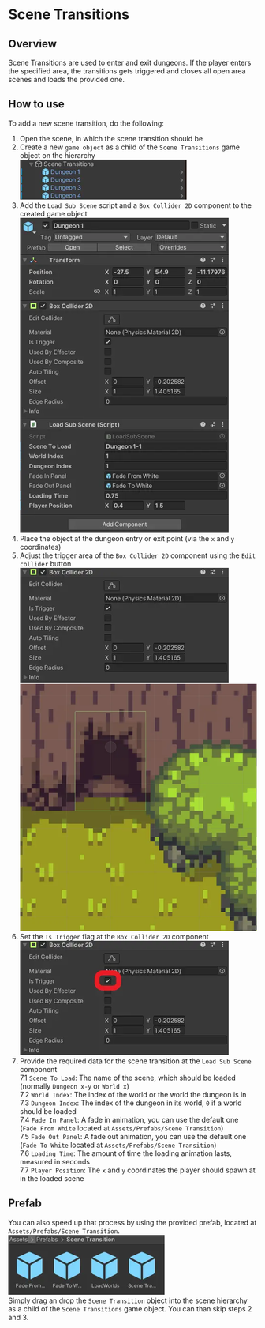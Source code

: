 # Scene Transitions

## Overview

Scene Transitions are used to enter and exit dungeons. If the player enters the specified area, the transitions gets triggered and closes all open area scenes and loads the provided one.

## How to use

To add a new scene transition, do the following:

1. Open the scene, in which the scene transition should be
2. Create a new `game object` as a child of the `Scene Transitions` game object on the hierarchy
	![Hierarchy view](assets/scene-transition-hierarchy-view.webp)
3. Add the `Load Sub Scene` script and a `Box Collider 2D` component to the created game object
	![Inspector view](assets/scene-transition-inspector-view.webp)
4. Place the object at the dungeon entry or exit point (via the `x` and `y` coordinates)
5. Adjust the trigger area of the `Box Collider 2D` component using the `Edit collider` button
	![Collider component](assets/scene-transition-collider-component.webp)
	![Example image](assets/scene-transition-example.webp)
6. Set the `Is Trigger` flag at the `Box Collider 2D` component
	![Trigger flag](assets/scene-transition-trigger-flag.webp)
7. Provide the required data for the scene transition at the `Load Sub Scene` component  
	7.1 `Scene To Load`: The name of the scene, which should be loaded (normally `Dungeon x-y` or `World x`)  
	7.2 `World Index`: The index of the world or the world the dungeon is in  
	7.3 `Dungeon Index`: The index of the dungeon in its world, `0` if a world should be loaded  
	7.4 `Fade In Panel`: A fade in animation, you can use the default one (`Fade From White` located at `Assets/Prefabs/Scene Transition`)  
	7.5 `Fade Out Panel`: A fade out animation, you can use the default one (`Fade To White` located at `Assets/Prefabs/Scene Transition`)  
	7.6 `Loading Time`: The amount of time the loading animation lasts, measured in seconds  
	7.7 `Player Position`: The `x` and `y` coordinates the player should spawn at in the loaded scene
	
## Prefab

You can also speed up that process by using the provided prefab, located at `Assets/Prefabs/Scene Transition`.  
![Prefabs](assets/scene-transition-prefabs.webp)  
Simply drag an drop the `Scene Transition` object into the scene hierarchy as a child of the `Scene Transitions` game object. 
You can than skip steps 2 and 3.
